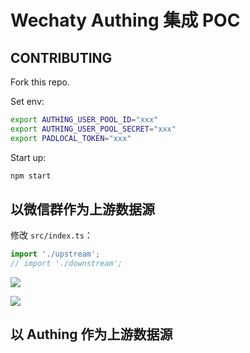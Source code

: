 # Wechaty Authing 集成 POC

## CONTRIBUTING

Fork this repo.

Set env:

```bash
export AUTHING_USER_POOL_ID="xxx"
export AUTHING_USER_POOL_SECRET="xxx"
export PADLOCAL_TOKEN="xxx"
```

Start up:

```bash
npm start
```

## 以微信群作为上游数据源

修改 `src/index.ts`：

```ts
import './upstream';
// import './downstream';
```

[![](https://mermaid.ink/img/eyJjb2RlIjoiZ3JhcGggTFJcbiAgICBTdGFydDEoU3RhcnQpIFxuICAgIC0tQm90IOWQr-WKqC0tPiBjaGVjazFb5qOA5p-l576k5YaF55qE6Z2eIEF1dGhpbmcg55So5oi3XVxuICAgIC0tPiBhZGRVc2VyW-a3u-WKoCBBdXRoaW5nIOeUqOaIt-W5tua2iOaBr-aPkOmGkue7keWumuaJi-acuuWPt11cbiAgICAtLT4gRW5kMShFbmQpIiwibWVybWFpZCI6eyJ0aGVtZSI6ImRlZmF1bHQifSwidXBkYXRlRWRpdG9yIjpmYWxzZSwiYXV0b1N5bmMiOnRydWUsInVwZGF0ZURpYWdyYW0iOmZhbHNlfQ)](https://mermaid.live/edit#eyJjb2RlIjoiZ3JhcGggTFJcbiAgICBTdGFydDEoU3RhcnQpIFxuICAgIC0tQm90IOWQr-WKqC0tPiBjaGVjazFb5qOA5p-l576k5YaF55qE6Z2eIEF1dGhpbmcg55So5oi3XVxuICAgIC0tPiBhZGRVc2VyW-a3u-WKoCBBdXRoaW5nIOeUqOaIt-W5tua2iOaBr-aPkOmGkue7keWumuaJi-acuuWPt11cbiAgICAtLT4gRW5kMShFbmQpIiwibWVybWFpZCI6IntcbiAgXCJ0aGVtZVwiOiBcImRlZmF1bHRcIlxufSIsInVwZGF0ZUVkaXRvciI6ZmFsc2UsImF1dG9TeW5jIjp0cnVlLCJ1cGRhdGVEaWFncmFtIjpmYWxzZX0)

[![](https://mermaid.ink/img/eyJjb2RlIjoiZ3JhcGggVERcbiAgICBTdGFydDEoU3RhcnQpIFxuICAgIC0tPiBhZGQxW-euoeeQhuWRmOS6uuS4uua3u-WKoOe-pOaIkOWRmF1cbiAgICAtLeeuoeeQhiBCb3Qg5L6m5ZCs5YWl576k5LqL5Lu2LS0-IGFkZDJbQm90IOWQkSBBdXRoaW5nIOazqOWGjOeUqOaIt11cbiAgICAtLeeUqOaIt-aPkOWPiiBCb3Qg5Y-R6YCB5omL5py65Y-3IC0tPiBhZGQzW0JvdCDlkJEgQXV0aGluZyDmm7TmlrDnu5HlrprnlKjmiLfmiYvmnLrlj7ddIFxuICAgIC0tPiBFbmQxKEVuZClcblxuICAgIFN0YXJ0MihTdGFydCkgXG4gICAgLS0-IGRlbDFb566h55CG5ZGY5Lq65Li65Yig6Zmk576k5oiQ5ZGYXVxuICAgIC0t566h55CGIEJvdCDkvqblkKzpgIDnvqTkuovku7YtLT4gIGRlbDJbQm90IOWQkSBBdXRoaW5nIOWIoOmZpOeUqOaIt11cbiAgICAtLT4gRW5kMihFbmQpIiwibWVybWFpZCI6eyJ0aGVtZSI6ImRlZmF1bHQifSwidXBkYXRlRWRpdG9yIjpmYWxzZSwiYXV0b1N5bmMiOnRydWUsInVwZGF0ZURpYWdyYW0iOmZhbHNlfQ)](https://mermaid.live/edit#eyJjb2RlIjoiZ3JhcGggVERcbiAgICBTdGFydDEoU3RhcnQpIFxuICAgIC0tPiBhZGQxW-euoeeQhuWRmOS6uuS4uua3u-WKoOe-pOaIkOWRmF1cbiAgICAtLeeuoeeQhiBCb3Qg5L6m5ZCs5YWl576k5LqL5Lu2LS0-IGFkZDJbQm90IOWQkSBBdXRoaW5nIOazqOWGjOeUqOaIt11cbiAgICAtLeeUqOaIt-aPkOWPiiBCb3Qg5Y-R6YCB5omL5py65Y-3IC0tPiBhZGQzW0JvdCDlkJEgQXV0aGluZyDmm7TmlrDnu5HlrprnlKjmiLfmiYvmnLrlj7ddIFxuICAgIC0tPiBFbmQxKEVuZClcblxuICAgIFN0YXJ0MihTdGFydCkgXG4gICAgLS0-IGRlbDFb566h55CG5ZGY5Lq65Li65Yig6Zmk576k5oiQ5ZGYXVxuICAgIC0t566h55CGIEJvdCDkvqblkKzpgIDnvqTkuovku7YtLT4gIGRlbDJbQm90IOWQkSBBdXRoaW5nIOWIoOmZpOeUqOaIt11cbiAgICAtLT4gRW5kMihFbmQpIiwibWVybWFpZCI6IntcbiAgXCJ0aGVtZVwiOiBcImRlZmF1bHRcIlxufSIsInVwZGF0ZUVkaXRvciI6ZmFsc2UsImF1dG9TeW5jIjp0cnVlLCJ1cGRhdGVEaWFncmFtIjpmYWxzZX0)

## 以 Authing 作为上游数据源
